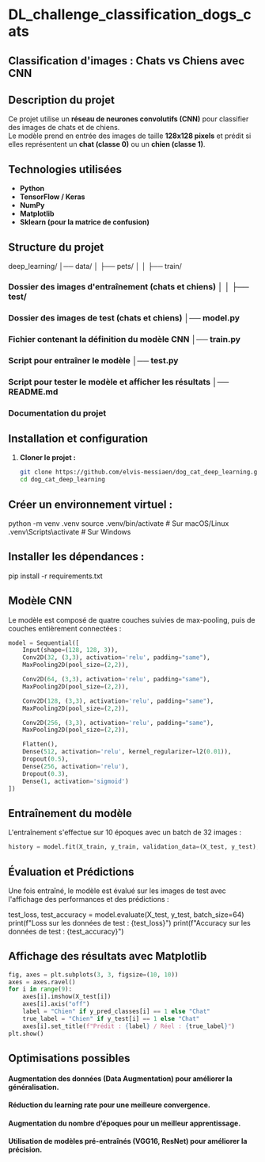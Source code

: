 # DL_challenge_classification_dogs_cats
## **Classification d'images : Chats vs Chiens avec CNN**

## **Description du projet**
Ce projet utilise un **réseau de neurones convolutifs (CNN)** pour classifier des images de chats et de chiens.  
Le modèle prend en entrée des images de taille **128x128 pixels** et prédit si elles représentent un **chat (classe 0)** ou un **chien (classe 1)**.

## **Technologies utilisées**
- **Python**  
- **TensorFlow / Keras**  
- **NumPy**  
- **Matplotlib**  
- **Sklearn (pour la matrice de confusion)**  

## **Structure du projet**


deep_learning/ │── data/ │ ├── pets/ │ │ ├── train/ 
### Dossier des images d'entraînement (chats et chiens) │ │ ├── test/ 
### Dossier des images de test (chats et chiens) │── model.py  
### Fichier contenant la définition du modèle CNN │── train.py  
### Script pour entraîner le modèle │── test.py  
### Script pour tester le modèle et afficher les résultats │── README.md  
### Documentation du projet


## **Installation et configuration**
1. **Cloner le projet :**  
   ```bash
   git clone https://github.com/elvis-messiaen/dog_cat_deep_learning.git
   cd dog_cat_deep_learning

## Créer un environnement virtuel :
python -m venv .venv
source .venv/bin/activate  # Sur macOS/Linux
.venv\Scripts\activate     # Sur Windows

## Installer les dépendances :
pip install -r requirements.txt

## Modèle CNN
Le modèle est composé de quatre couches suivies de max-pooling, puis de couches entièrement connectées :

```python
model = Sequential([
    Input(shape=(128, 128, 3)),  
    Conv2D(32, (3,3), activation='relu', padding="same"),
    MaxPooling2D(pool_size=(2,2)),

    Conv2D(64, (3,3), activation='relu', padding="same"),
    MaxPooling2D(pool_size=(2,2)),

    Conv2D(128, (3,3), activation='relu', padding="same"),
    MaxPooling2D(pool_size=(2,2)),

    Conv2D(256, (3,3), activation='relu', padding="same"),
    MaxPooling2D(pool_size=(2,2)),

    Flatten(),
    Dense(512, activation='relu', kernel_regularizer=l2(0.01)),
    Dropout(0.5),
    Dense(256, activation='relu'),
    Dropout(0.3),
    Dense(1, activation='sigmoid')
])
```

## Entraînement du modèle
L'entraînement s'effectue sur 10 époques avec un batch de 32 images :
```python
history = model.fit(X_train, y_train, validation_data=(X_test, y_test), epochs=10, batch_size=32)
```

## Évaluation et Prédictions
Une fois entraîné, le modèle est évalué sur les images de test avec l'affichage des performances et des prédictions :

test_loss, test_accuracy = model.evaluate(X_test, y_test, batch_size=64)
print(f"Loss sur les données de test : {test_loss}")
print(f"Accuracy sur les données de test : {test_accuracy}")

## Affichage des résultats avec Matplotlib
```python
fig, axes = plt.subplots(3, 3, figsize=(10, 10))
axes = axes.ravel()
for i in range(9):
    axes[i].imshow(X_test[i])
    axes[i].axis("off")
    label = "Chien" if y_pred_classes[i] == 1 else "Chat"
    true_label = "Chien" if y_test[i] == 1 else "Chat"
    axes[i].set_title(f"Prédit : {label} / Réel : {true_label}")
plt.show()
```

## Optimisations possibles

#### Augmentation des données (Data Augmentation) pour améliorer la généralisation.
#### Réduction du learning rate pour une meilleure convergence.
#### Augmentation du nombre d’époques pour un meilleur apprentissage.
#### Utilisation de modèles pré-entraînés (VGG16, ResNet) pour améliorer la précision.